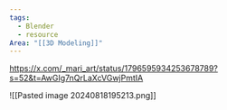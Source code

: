 ```yaml
---
tags:
  - Blender
  - resource
Area: "[[3D Modeling]]"
---
```


https://x.com/_mari_art/status/1796595934253678789?s=52&t=AwGIg7nQrLaXcVGwjPmtIA

![[Pasted image 20240818195213.png]]